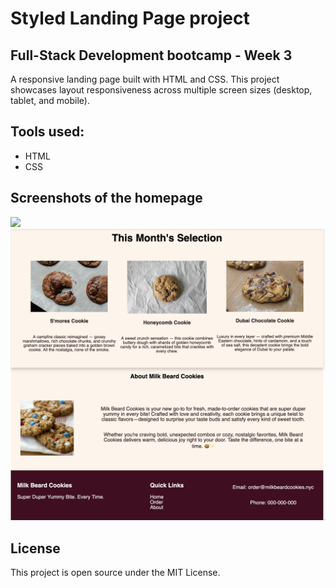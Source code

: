 # Styled Landing Page project

## Full-Stack Development bootcamp - Week 3

A responsive landing page built with HTML and CSS. This project showcases layout responsiveness across multiple screen sizes (desktop, tablet, and mobile).

## Tools used:
- HTML
- CSS

## Screenshots of the homepage

<img src="/hero.png" href="Screenshot of the hero section of the homepage" />
<img src="/collections_about_us.png" href="Screenshot of the collections and about us sections of the homepage" />

## License
This project is open source under the MIT License.
